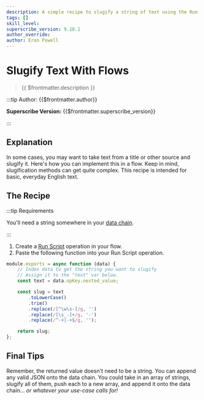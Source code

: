 ```yaml
---
description: A simple recipe to slugify a string of text using the Run Script operation.
tags: []
skill_level:
superscribe_version: 9.18.1
author_override:
author: Eron Powell
---
```


# Slugify Text With Flows

> {{ $frontmatter.description }}

:::tip Author: {{$frontmatter.author}}

<!-- **Skill Level:** {{$frontmatter.skill_level}}\ -->

**Superscribe Version:** {{$frontmatter.superscribe_version}}

<!-- **Tags:** {{$frontmatter.tags.join(", ")}} -->

:::

## Explanation

In some cases, you may want to take text from a title or other source and slugify it. Here's how you can implement this
in a flow. Keep in mind, slugification methods can get quite complex. This recipe is intended for basic, everyday
English text.

## The Recipe

:::tip Requirements

You'll need a string somewhere in your [data chain](/configuration/flows.md#data-chains).

:::

1. Create a [Run Script](/configuration/flows/operations.md#run-script) operation in your flow.
2. Paste the following function into your Run Script operation.

```js
module.exports = async function (data) {
	// Index data to get the string you want to slugify
	// Assign it to the "text" var below.
	const text = data.opKey.nested_value;

	const slug = text
		.toLowerCase()
		.trim()
		.replace(/[^\w\s-]/g, '')
		.replace(/[\s_-]+/g, '-')
		.replace(/^-+|-+$/g, '');

	return slug;
};
```

## Final Tips

Remember, the returned value doesn't need to be a string. You can append any valid JSON onto the data chain. You could
take in an array of strings, slugify all of them, push each to a new array, and append it onto the data chain... _or
whatever your use-case calls for!_
